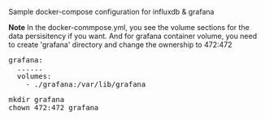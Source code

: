 Sample docker-compose configuration for influxdb & grafana


**Note**
In the docker-commpose.yml, you see the volume sections for the data persisitency if you want. And for grafana container volume, you need to create 'grafana' directory and change the ownership to 472:472

<pre>
grafana:
  ......
  volumes:
    - ./grafana:/var/lib/grafana
</pre>

<pre>
mkdir grafana
chown 472:472 grafana
</pre>
